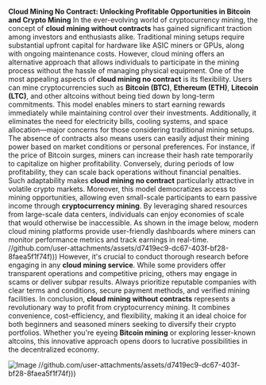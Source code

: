 **Cloud Mining No Contract: Unlocking Profitable Opportunities in Bitcoin and Crypto Mining**
In the ever-evolving world of cryptocurrency mining, the concept of **cloud mining without contracts** has gained significant traction among investors and enthusiasts alike. Traditional mining setups require substantial upfront capital for hardware like ASIC miners or GPUs, along with ongoing maintenance costs. However, cloud mining offers an alternative approach that allows individuals to participate in the mining process without the hassle of managing physical equipment.
One of the most appealing aspects of **cloud mining no contract** is its flexibility. Users can mine cryptocurrencies such as **Bitcoin (BTC)**, **Ethereum (ETH)**, **Litecoin (LTC)**, and other altcoins without being tied down by long-term commitments. This model enables miners to start earning rewards immediately while maintaining control over their investments. Additionally, it eliminates the need for electricity bills, cooling systems, and space allocation—major concerns for those considering traditional mining setups.
The absence of contracts also means users can easily adjust their mining power based on market conditions or personal preferences. For instance, if the price of Bitcoin surges, miners can increase their hash rate temporarily to capitalize on higher profitability. Conversely, during periods of low profitability, they can scale back operations without financial penalties. Such adaptability makes **cloud mining no contract** particularly attractive in volatile crypto markets.
Moreover, this model democratizes access to mining opportunities, allowing even small-scale participants to earn passive income through **cryptocurrency mining**. By leveraging shared resources from large-scale data centers, individuals can enjoy economies of scale that would otherwise be inaccessible. As shown in the image below, modern cloud mining platforms provide user-friendly dashboards where miners can monitor performance metrics and track earnings in real-time.
 //github.com/user-attachments/assets/d7419ec9-dc67-403f-bf28-8faea5f1f74f)))
However, it's crucial to conduct thorough research before engaging in any **cloud mining service**. While some providers offer transparent operations and competitive pricing, others may engage in scams or deliver subpar results. Always prioritize reputable companies with clear terms and conditions, secure payment methods, and verified mining facilities.
In conclusion, **cloud mining without contracts** represents a revolutionary way to profit from cryptocurrency mining. It combines convenience, cost-efficiency, and flexibility, making it an ideal choice for both beginners and seasoned miners seeking to diversify their crypto portfolios. Whether you're eyeing **Bitcoin mining** or exploring lesser-known altcoins, this innovative approach opens doors to lucrative possibilities in the decentralized economy.

![Image](https://github.com/user-attachments/assets/4a25d116-2220-4385-b08e-f287af8fcbc4)
 //github.com/user-attachments/assets/d7419ec9-dc67-403f-bf28-8faea5f1f74f)))

